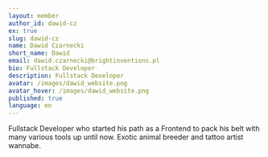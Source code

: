 ```yaml
---
layout: member
author_id: dawid-cz
ex: true
slug: dawid-cz
name: Dawid Czarnecki
short_name: Dawid
email: dawid.czarnecki@brightinventions.pl
bio: Fullstack Developer
description: Fullstack Developer
avatar: /images/dawid_website.png
avatar_hover: /images/dawid_website.png
published: true
language: en
---
```

Fullstack Developer who started his path as a Frontend to pack his belt with many various tools up until now. Exotic animal breeder and tattoo artist wannabe.
